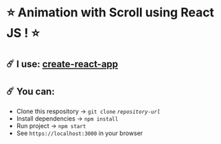# ⭐️ Animation with Scroll using React JS ! ⭐️

## ☄️ I use: [create-react-app](https://github.com/facebook/create-react-app)

## ☄️ You can:

* Clone this respository -> `git clone` _`repository-url`_
* Install dependencies -> `npm install`
* Run project -> `npm start`
* See `https://localhost:3000` in your browser
